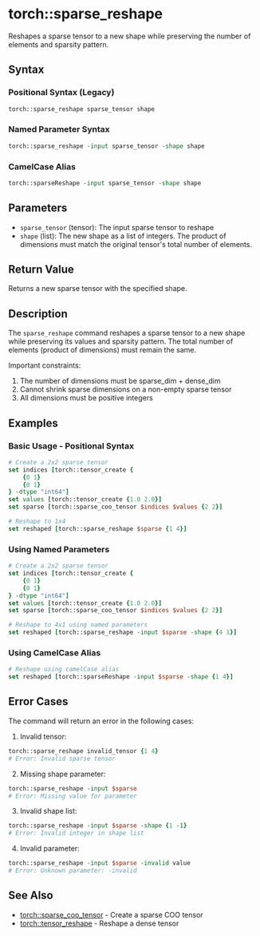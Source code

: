 # torch::sparse_reshape

Reshapes a sparse tensor to a new shape while preserving the number of elements and sparsity pattern.

## Syntax

### Positional Syntax (Legacy)
```tcl
torch::sparse_reshape sparse_tensor shape
```

### Named Parameter Syntax
```tcl
torch::sparse_reshape -input sparse_tensor -shape shape
```

### CamelCase Alias
```tcl
torch::sparseReshape -input sparse_tensor -shape shape
```

## Parameters

- `sparse_tensor` (tensor): The input sparse tensor to reshape
- `shape` (list): The new shape as a list of integers. The product of dimensions must match the original tensor's total number of elements.

## Return Value

Returns a new sparse tensor with the specified shape.

## Description

The `sparse_reshape` command reshapes a sparse tensor to a new shape while preserving its values and sparsity pattern. The total number of elements (product of dimensions) must remain the same.

Important constraints:
1. The number of dimensions must be sparse_dim + dense_dim
2. Cannot shrink sparse dimensions on a non-empty sparse tensor
3. All dimensions must be positive integers

## Examples

### Basic Usage - Positional Syntax
```tcl
# Create a 2x2 sparse tensor
set indices [torch::tensor_create {
    {0 1}
    {0 1}
} -dtype "int64"]
set values [torch::tensor_create {1.0 2.0}]
set sparse [torch::sparse_coo_tensor $indices $values {2 2}]

# Reshape to 1x4
set reshaped [torch::sparse_reshape $sparse {1 4}]
```

### Using Named Parameters
```tcl
# Create a 2x2 sparse tensor
set indices [torch::tensor_create {
    {0 1}
    {0 1}
} -dtype "int64"]
set values [torch::tensor_create {1.0 2.0}]
set sparse [torch::sparse_coo_tensor $indices $values {2 2}]

# Reshape to 4x1 using named parameters
set reshaped [torch::sparse_reshape -input $sparse -shape {4 1}]
```

### Using CamelCase Alias
```tcl
# Reshape using camelCase alias
set reshaped [torch::sparseReshape -input $sparse -shape {1 4}]
```

## Error Cases

The command will return an error in the following cases:

1. Invalid tensor:
```tcl
torch::sparse_reshape invalid_tensor {1 4}
# Error: Invalid sparse tensor
```

2. Missing shape parameter:
```tcl
torch::sparse_reshape -input $sparse
# Error: Missing value for parameter
```

3. Invalid shape list:
```tcl
torch::sparse_reshape -input $sparse -shape {1 -1}
# Error: Invalid integer in shape list
```

4. Invalid parameter:
```tcl
torch::sparse_reshape -input $sparse -invalid value
# Error: Unknown parameter: -invalid
```

## See Also

- [torch::sparse_coo_tensor](sparse_coo_tensor.md) - Create a sparse COO tensor
- [torch::tensor_reshape](tensor_reshape.md) - Reshape a dense tensor 